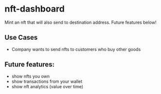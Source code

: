 # nft-dashboard

Mint an nft that will also send to destination address. Future features below!

## Use Cases

- Company wants to send nfts to customers who buy other goods

## Future features:

- show nfts you own
- show transactions from your wallet
- show nft analytics (value over time)

